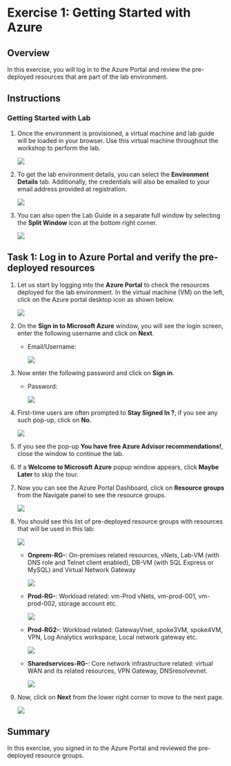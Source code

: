 # Exercise 1: Getting Started with Azure 

## Overview

In this exercise, you will log in to the Azure Portal and review the pre-deployed resources that are part of the lab environment.

## Instructions

### Getting Started with Lab

1. Once the environment is provisioned, a virtual machine and lab guide will be loaded in your browser. Use this virtual machine throughout the workshop to perform the lab.

    ![](./media/113.png)

1. To get the lab environment details, you can select the **Environment Details** tab. Additionally, the credentials will also be emailed to your email address provided at registration.

    ![](./media/94.png)
    
1. You can also open the Lab Guide in a separate full window by selecting the **Split Window** icon at the bottom right corner.

    ![](./media/95.png) 

## Task 1: Log in to Azure Portal and verify the pre-deployed resources

1. Let us start by logging into the **Azure Portal** to check the resources deployed for the lab environment. In the virtual machine (VM) on the left, click on the Azure portal desktop icon as shown below.

   ![](./media/96.png) 
   
1. On the **Sign in to Microsoft Azure** window, you will see the login screen, enter the following username and click on **Next**.

   * Email/Username: <inject key="AzureAdUserEmail"></inject>

      ![](./media/97.png) 

1. Now enter the following password and click on **Sign in**. 

   * Password: <inject key="AzureAdUserPassword"></inject>
   
      ![](./media/98.png) 

1. First-time users are often prompted to **Stay Signed In ?**, if you see any such pop-up, click on **No**.

   ![](./media/99.png) 

1. If you see the pop-up **You have free Azure Advisor recommendations!**, close the window to continue the lab.

1. If a **Welcome to Microsoft Azure** popup window appears, click **Maybe Later** to skip the tour.

1. Now you can see the Azure Portal Dashboard, click on **Resource groups** from the Navigate panel to see the resource groups.

   ![](./media/100.png) 

1. You should see this list of pre-deployed resource groups with resources that will be used in this lab:

     ![](./media/101.png) 

   - **Onprem-RG-<inject key="DeploymentID" enableCopy="false"/>**: On-premises related resources, vNets, Lab-VM (with DNS role and Telnet client enabled), DB-VM (with SQL Express or MySQL) and Virtual Network Gateway

      ![](./media/102.png) 

   - **Prod-RG-<inject key="DeploymentID" enableCopy="false"/>**: Workload related: vm-Prod vNets, vm-prod-001, vm-prod-002, storage account etc.

      ![](./media/103.png) 

   - **Prod-RG2-<inject key="DeploymentID" enableCopy="false"/>**: Workload related: GatewayVnet, spoke3VM, spoke4VM, VPN, Log Analytics workspace, Local network gateway etc.

      ![](./media/104.png) 

   - **Sharedservices-RG-<inject key="DeploymentID" enableCopy="false"/>**: Core network infrastructure related: virtual WAN and its related resources, VPN Gateway, DNSresolvevnet.

      ![](./media/105.png) 
    
1. Now, click on **Next** from the lower right corner to move to the next page.

   ![](./Media/166.png)

## Summary

In this exercise, you signed in to the Azure Portal and reviewed the pre-deployed resource groups.
